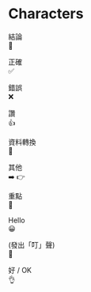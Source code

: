 # Characters

結論  
🔑

正確  
✅

錯誤  
❌

讚  
👍

資料轉換  
🧩 

其他    
➡️ 👉

重點  
📌

Hello  
😀

(發出「叮」聲)  
🔔

好 / OK  
👌
